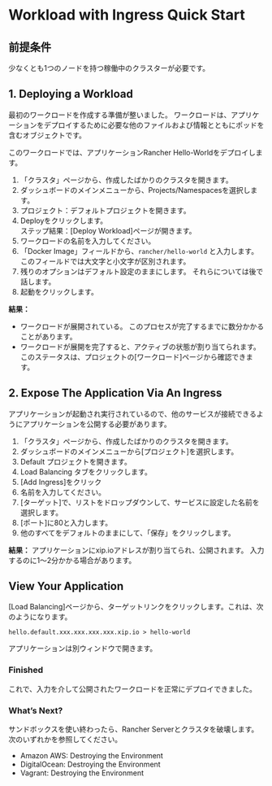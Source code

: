 # Workload with Ingress Quick Start

## 前提条件

少なくとも1つのノードを持つ稼働中のクラスターが必要です。

## 1. Deploying a Workload

最初のワークロードを作成する準備が整いました。 ワークロードは、アプリケーションをデプロイするために必要な他のファイルおよび情報とともにポッドを含むオブジェクトです。

このワークロードでは、アプリケーションRancher Hello-Worldをデプロイします。

1. 「クラスタ」ページから、作成したばかりのクラスタを開きます。
1. ダッシュボードのメインメニューから、Projects/Namespacesを選択します。
1. プロジェクト：デフォルトプロジェクトを開きます。
1. Deployをクリックします。  
ステップ結果：[Deploy Workload]ページが開きます。
1. ワークロードの名前を入力してください。
1. 「Docker Image」フィールドから、`rancher/hello-world` と入力します。 このフィールドでは大文字と小文字が区別されます。
1. 残りのオプションはデフォルト設定のままにします。 それらについては後で話します。
1. 起動をクリックします。

**結果：**
- ワークロードが展開されている。 このプロセスが完了するまでに数分かかることがあります。
- ワークロードが展開を完了すると、アクティブの状態が割り当てられます。 このステータスは、プロジェクトの[ワークロード]ページから確認できます。

## 2. Expose The Application Via An Ingress

アプリケーションが起動され実行されているので、他のサービスが接続できるようにアプリケーションを公開する必要があります。

1. 「クラスタ」ページから、作成したばかりのクラスタを開きます。
1. ダッシュボードのメインメニューから[プロジェクト]を選択します。
1. Default プロジェクトを開きます。
1. Load Balancing タブをクリックします。
1. [Add Ingress]をクリック
1. 名前を入力してください。
1. [ターゲット]で、リストをドロップダウンして、サービスに設定した名前を選択します。
1. [ポート]に80と入力します。
1. 他のすべてをデフォルトのままにして、「保存」をクリックします。

**結果：** アプリケーションにxip.ioアドレスが割り当てられ、公開されます。 入力するのに1〜2分かかる場合があります。

## View Your Application

[Load Balancing]ページから、ターゲットリンクをクリックします。これは、次のようになります。
```
hello.default.xxx.xxx.xxx.xxx.xip.io > hello-world
```

アプリケーションは別ウィンドウで開きます。

### Finished

これで、入力を介して公開されたワークロードを正常にデプロイできました。

### What’s Next?

サンドボックスを使い終わったら、Rancher Serverとクラスタを破壊します。 次のいずれかを参照してください。

- Amazon AWS: Destroying the Environment
- DigitalOcean: Destroying the Environment
- Vagrant: Destroying the Environment

